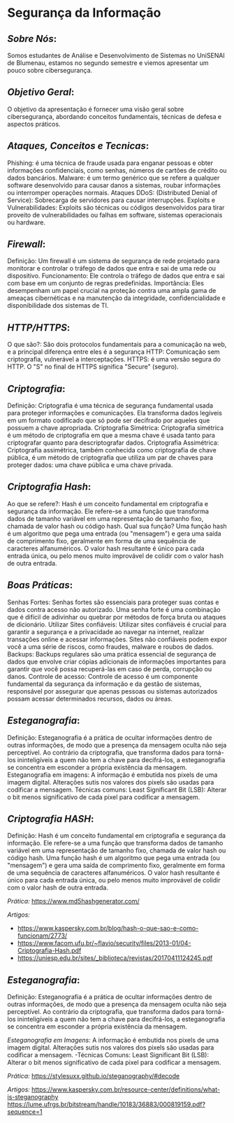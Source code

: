 # Segurança da Informação

## *Sobre Nós*:
Somos estudantes de Análise e Desenvolvimento de Sistemas no UniSENAI de Blumenau, estamos no segundo semestre e viemos apresentar um pouco sobre  cibersegurança.

## *Objetivo Geral*:
O objetivo da apresentação é fornecer uma visão geral sobre cibersegurança, abordando conceitos fundamentais, técnicas de defesa e aspectos práticos.

## *Ataques, Conceitos e Tecnicas*:
Phishing: é uma técnica de fraude usada para enganar pessoas e obter informações confidenciais, como senhas, números de cartões de crédito ou dados bancários.
Malware: é um termo genérico que se refere a qualquer software desenvolvido para causar danos a sistemas, roubar informações ou interromper operações normais.
Ataques DDoS: (Distributed Denial of Service): Sobrecarga de servidores para causar interrupções.
Exploits e Vulnerabilidades: Exploits são técnicas ou códigos desenvolvidos para tirar proveito de vulnerabilidades ou falhas em software, sistemas operacionais ou hardware.

## *Firewall*:
Definição: Um firewall é um sistema de segurança de rede projetado para monitorar e controlar o tráfego de dados que entra e sai de uma rede ou dispositivo.
Funcionamento: Ele controla o tráfego de dados que entra e sai com base em um conjunto de regras predefinidas.
Importância: Eles desempenham um papel crucial na proteção contra uma ampla gama de ameaças cibernéticas e na manutenção da integridade, confidencialidade e disponibilidade dos sistemas de TI.

## *HTTP/HTTPS*:
O que são?: São dois protocolos fundamentais para a comunicação na web, e a principal diferença entre eles é a segurança
HTTP: Comunicação sem criptografia, vulnerável a interceptações.
HTTPS: é uma versão segura do HTTP. O "S" no final de HTTPS significa "Secure" (seguro).

## *Criptografia*:
Definição: Criptografia é uma técnica de segurança fundamental usada para proteger informações e comunicações. Ela transforma dados legíveis em um formato codificado que só pode ser decifrado por aqueles que possuem a chave apropriada.
Criptografia Simétrica: Criptografia simétrica é um método de criptografia em que a mesma chave é usada tanto para criptografar quanto para descriptografar dados.
Criptografia Assimétrica: Criptografia assimétrica, também conhecida como criptografia de chave pública, é um método de criptografia que utiliza um par de chaves para proteger dados: uma chave pública e uma chave privada.

## *Criptografia Hash*:
Ao que se refere?: Hash é um conceito fundamental em criptografia e segurança da informação. Ele refere-se a uma função que transforma dados de tamanho variável em uma representação de tamanho fixo, chamada de valor hash ou código hash.
Qual sua função?
Uma função hash é um algoritmo que pega uma entrada (ou "mensagem") e gera uma saída de comprimento fixo, geralmente em forma de uma sequência de caracteres alfanuméricos. O valor hash resultante é único para cada entrada única, ou pelo menos muito improvável de colidir com o valor hash de outra entrada.

## *Boas Práticas*:
Senhas Fortes: Senhas fortes são essenciais para proteger suas contas e dados contra acesso não autorizado. Uma senha forte é uma combinação que é difícil de adivinhar ou quebrar por métodos de força bruta ou ataques de dicionário.
Utilizar Sites confiáveis: Utilizar sites confiáveis é crucial para garantir a segurança e a privacidade ao navegar na internet, realizar transações online e acessar informações. Sites não confiáveis podem expor você a uma série de riscos, como fraudes, malware e roubos de dados.
Backups: Backups regulares são uma prática essencial de segurança de dados que envolve criar cópias adicionais de informações importantes para garantir que você possa recuperá-las em caso de perda, corrupção ou danos.
Controle de acesso: Controle de acesso é um componente fundamental da segurança da informação e da gestão de sistemas, responsável por assegurar que apenas pessoas ou sistemas autorizados possam acessar determinados recursos, dados ou áreas.

## *Esteganografia*:
Definição: Esteganografia é a prática de ocultar informações dentro de outras informações, de modo que a presença da mensagem oculta não seja perceptível. Ao contrário da criptografia, que transforma dados para torná-los ininteligíveis a quem não tem a chave para decifrá-los, a esteganografia se concentra em esconder a própria existência da mensagem.
Esteganografia em imagens: A informação é embutida nos pixels de uma imagem digital. Alterações sutis nos valores dos pixels são usadas para codificar a mensagem. 
Técnicas comuns: Least Significant Bit (LSB): Alterar o bit menos significativo de cada pixel para codificar a mensagem.

## *Criptografia HASH*:
Definição: Hash é um conceito fundamental em criptografia e segurança da informação. Ele refere-se a uma função que transforma dados de tamanho variável em uma representação de tamanho fixo, chamada de valor hash ou código hash.
Uma função hash é um algoritmo que pega uma entrada (ou "mensagem") e gera uma saída de comprimento fixo, geralmente em forma de uma sequência de caracteres alfanuméricos. O valor hash resultante é único para cada entrada única, ou pelo menos muito improvável de colidir com o valor hash de outra entrada.

*Prática:* https://www.md5hashgenerator.com/

*Artigos:*
- https://www.kaspersky.com.br/blog/hash-o-que-sao-e-como-funcionam/2773/ 
- https://www.facom.ufu.br/~flavio/security/files/2013-01/04-Criptografia-Hash.pdf 
- https://uniesp.edu.br/sites/_biblioteca/revistas/20170411124245.pdf 

## *Esteganografia*:

Definição: Esteganografia é a prática de ocultar informações dentro de outras informações, de modo que a presença da mensagem oculta não seja perceptível. Ao contrário da criptografia, que transforma dados para torná-los ininteligíveis a quem não tem a chave para decifrá-los, a esteganografia se concentra em esconder a própria existência da mensagem.

*Esteganografia em Imagens:*
A informação é embutida nos pixels de uma imagem digital. Alterações sutis nos valores dos pixels são usadas para codificar a mensagem.
-Técnicas Comuns:
Least Significant Bit (LSB): Alterar o bit menos significativo de cada pixel para codificar a mensagem.

*Prática:* https://stylesuxx.github.io/steganography/#decode

*Artigos:* 
https://www.kaspersky.com.br/resource-center/definitions/what-is-steganography
https://lume.ufrgs.br/bitstream/handle/10183/36883/000819159.pdf?sequence=1 

